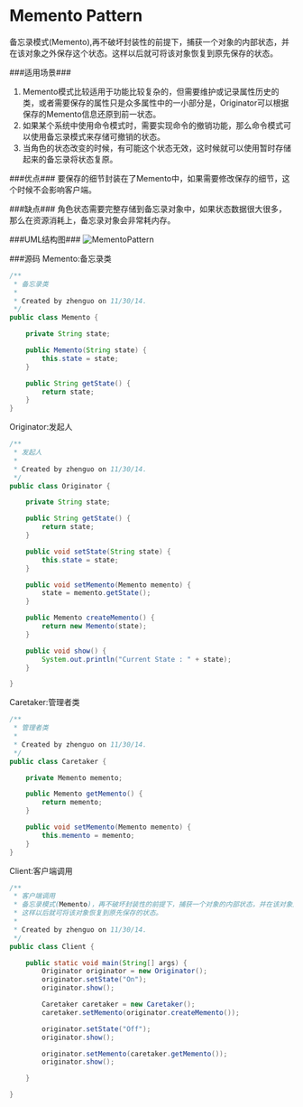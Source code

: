 Memento Pattern
===============

  备忘录模式(Memento),再不破坏封装性的前提下，捕获一个对象的内部状态，并在该对象之外保存这个状态。这样以后就可将该对象恢复到原先保存的状态。

###适用场景###
1. Memento模式比较适用于功能比较复杂的，但需要维护或记录属性历史的类，或者需要保存的属性只是众多属性中的一小部分是，Originator可以根据保存的Memento信息还原到前一状态。
2. 如果某个系统中使用命令模式时，需要实现命令的撤销功能，那么命令模式可以使用备忘录模式来存储可撤销的状态。
3. 当角色的状态改变的时候，有可能这个状态无效，这时候就可以使用暂时存储起来的备忘录将状态复原。

###优点###
  要保存的细节封装在了Memento中，如果需要修改保存的细节，这个时候不会影响客户端。

###缺点###
  角色状态需要完整存储到备忘录对象中，如果状态数据很大很多，那么在资源消耗上，备忘录对象会非常耗内存。

###UML结构图###
![MementoPattern](http://ihongqiqu.com/imgs/post/MementoPattern.png)

###源码
Memento:备忘录类
```java
/**
 * 备忘录类
 *
 * Created by zhenguo on 11/30/14.
 */
public class Memento {

    private String state;

    public Memento(String state) {
        this.state = state;
    }

    public String getState() {
        return state;
    }
}
```
Originator:发起人
```java
/**
 * 发起人
 *
 * Created by zhenguo on 11/30/14.
 */
public class Originator {

    private String state;

    public String getState() {
        return state;
    }

    public void setState(String state) {
        this.state = state;
    }

    public void setMemento(Memento memento) {
        state = memento.getState();
    }

    public Memento createMemento() {
        return new Memento(state);
    }

    public void show() {
        System.out.println("Current State : " + state);
    }

}
```
Caretaker:管理者类
```java
/**
 * 管理者类
 *
 * Created by zhenguo on 11/30/14.
 */
public class Caretaker {

    private Memento memento;

    public Memento getMemento() {
        return memento;
    }

    public void setMemento(Memento memento) {
        this.memento = memento;
    }
}
```
Client:客户端调用
```java
/**
 * 客户端调用
 * 备忘录模式(Memento)，再不破坏封装性的前提下，捕获一个对象的内部状态，并在该对象之外保存这个状态。
 * 这样以后就可将该对象恢复到原先保存的状态。
 *
 * Created by zhenguo on 11/30/14.
 */
public class Client {

    public static void main(String[] args) {
        Originator originator = new Originator();
        originator.setState("On");
        originator.show();

        Caretaker caretaker = new Caretaker();
        caretaker.setMemento(originator.createMemento());

        originator.setState("Off");
        originator.show();

        originator.setMemento(caretaker.getMemento());
        originator.show();

    }

}
```


